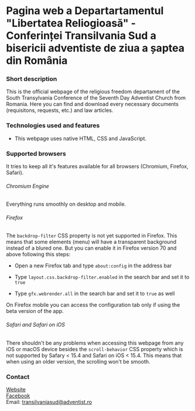 # Pagina web a Departartamentul "Libertatea Reliogioasă" - Conferinței Transilvania Sud a bisericii adventiste de ziua a șaptea din România

### Short description

This is the official webpage of the religious freedom departament of the South Transylvania Conference of the Seventh Day Adventist Church from Romania. Here you can find and download every necessary documents (requisitons, requests, etc.) and law articles.

### Technologies used and features

- This webpage uses native HTML, CSS and JavaScript.

### Supported browsers

It tries to keep all it's features available for all browsers (Chromium, Firefox, Safari).

###### Chromium Engine

Everything runs smoothly on desktop and mobile.

###### Firefox

The ```backdrop-filter``` CSS property is not yet supported in Firefox. This means that some elements (menu) will have a transparent background instead of a blured one. But you can enable it in Firefox version 70 and above following this steps:

- Open a new Firefox tab and type ```about:config``` in the address bar

- Type ```layout.css.backdrop-filter.enabled``` in the search bar and set it to ```true```

- Type ```gfx.webrender.all``` in the search bar and set it to ```true``` as well

On Firefox mobile you can access the configuration tab only if using the beta version of the app.

###### Safari and Safari on iOS

There shouldn't be any problems when accessing this webpage from any iOS or macOS device besides the ```scroll-behavior``` CSS property which is not supported by Safary < 15.4 and Safari on iOS < 15.4. This means that when using an older version, the scrolling won't be smooth.

### Contact

[Website](https://adventistsud.ro)  
[Facebook](https://www.facebook.com/adventistsud)  
Email: transilvaniasud@adventist.ro 